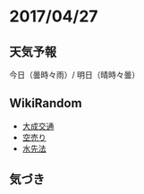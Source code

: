 # 2017/04/27

## 天気予報

今日（曇時々雨）/ 明日（晴時々曇）

## WikiRandom

* [大成交通](https://ja.wikipedia.org/wiki/%E5%A4%A7%E6%88%90%E4%BA%A4%E9%80%9A)
* [空売り](https://ja.wikipedia.org/wiki/%E7%A9%BA%E5%A3%B2%E3%82%8A)
* [水先法](https://ja.wikipedia.org/wiki/%E6%B0%B4%E5%85%88%E6%B3%95)

## 気づき

